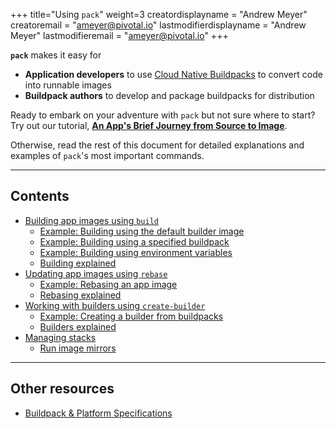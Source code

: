 +++
title="Using `pack`"
weight=3
creatordisplayname = "Andrew Meyer"
creatoremail = "ameyer@pivotal.io"
lastmodifierdisplayname = "Andrew Meyer"
lastmodifieremail = "ameyer@pivotal.io"
+++

**`pack`** makes it easy for

- **Application developers** to use [Cloud Native Buildpacks](https://buildpacks.io/) to convert code into runnable images
- **Buildpack authors** to develop and package buildpacks for distribution

Ready to embark on your adventure with `pack` but not sure where to start? Try out our tutorial,
[**An App's Brief Journey from Source to Image**](/docs/app-journey).

Otherwise, read the rest of this document for detailed explanations and examples of `pack`'s most important commands.

---
## Contents

- [Building app images using `build`](/docs/using-pack/building-app)
  - [Example: Building using the default builder image](/docs/using-pack/building-app/#example-building-using-the-default-builder-image)
  - [Example: Building using a specified buildpack](/docs/using-pack/building-app/#example-building-using-a-specified-buildpack)
  - [Example: Building using environment variables](/docs/using-pack/building-app/#example-building-using-environment-variables)
  - [Building explained](/docs/using-pack/building-app/#building-explained)
- [Updating app images using `rebase`](/docs/using-pack/update-app-rebase/)
  - [Example: Rebasing an app image](/docs/using-pack/update-app-rebase/#example-rebasing-an-app-image)
  - [Rebasing explained](/docs/using-pack/update-app-rebase/#rebasing-explained)
- [Working with builders using `create-builder`](/docs/using-pack/working-with-builders)
  - [Example: Creating a builder from buildpacks](/docs/using-pack/working-with-builders/#example-creating-a-builder-from-buildpacks)
  - [Builders explained](/docs/using-pack/working-with-builders/#builders-explained)
- [Managing stacks](/docs/using-pack/managing-stacks)
  - [Run image mirrors](/docs/using-pack/managing-stacks/#run-image-mirrors)

---


## Other resources

- [Buildpack & Platform Specifications](https://github.com/buildpack/spec)
